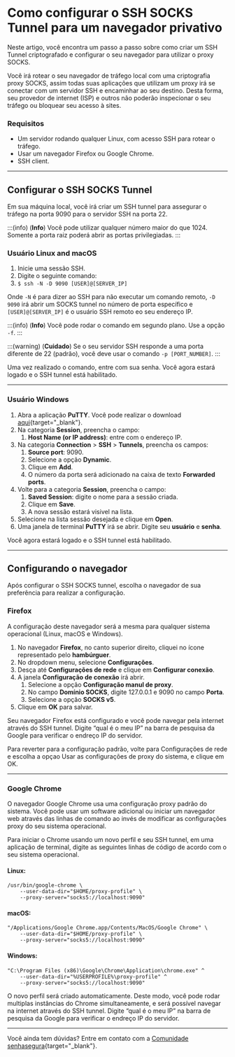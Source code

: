 # Como configurar o SSH SOCKS Tunnel para um navegador privativo

Neste artigo, você encontra um passo a passo sobre como criar um SSH Tunnel criptografado e configurar o seu navegador para utilizar o proxy SOCKS.

Você irá rotear o seu navegador de tráfego local com uma criptografia proxy SOCKS, assim todas suas aplicações que utilizam um proxy irá se conectar com um servidor SSH e encaminhar ao seu destino. Desta forma, seu provedor de internet (ISP) e outros não poderão inspecionar o seu tráfego ou bloquear seu acesso à sites.

### Requisitos

* Um servidor rodando qualquer Linux, com acesso SSH para rotear o tráfego.
* Usar um navegador Firefox ou Google Chrome.
* SSH client.
***

## Configurar o SSH SOCKS Tunnel

Em sua máquina local, você irá criar um SSH tunnel para assegurar o tráfego na porta 9090 para o servidor SSH na porta 22.

:::(info) (**Info**)
Você pode utilizar qualquer número maior do que 1024. Somente a porta raiz poderá abrir as portas privilegiadas.
:::

### Usuário Linux and macOS

1. Inicie uma sessão SSH.
2. Digite o seguinte comando:
3. `$ ssh -N -D 9090 [USER]@[SERVER_IP]`

Onde `-N` é para dizer ao SSH para não executar um comando remoto, `-D 9090` irá abrir um SOCKS tunnel no número de porta específico e `[USER]@[SERVER_IP]` é o usuário SSH remoto eo seu endereço IP.

:::(info) (**Info**)
Você pode rodar o comando em segundo plano. Use a opção `-f`.
:::

:::(warning) (**Cuidado**)
Se o seu servidor SSH responde a uma porta diferente de 22 (padrão), você deve usar o comando `-p [PORT_NUMBER]`.
:::

Uma vez realizado o comando, entre com sua senha. Você agora estará logado e o SSH tunnel está habilitado.
***

### Usuário Windows

1. Abra a aplicação **PuTTY**. Você pode realizar o download [aqui](https://www.chiark.greenend.org.uk/~sgtatham/putty/latest.html){target="_blank"}.
2. Na categoria **Session**, preencha o campo:
    1. **Host Name (or IP address)**: entre com o endereço IP.
3. Na categoria **Connection** > **SSH** > **Tunnels**, preencha os campos:
    1. **Source port**: 9090.
    2. Selecione a opção **Dynamic**.
    3. Clique em **Add**.
    4. O número da porta será adicionado na caixa de texto **Forwarded ports**.
4. Volte para a categoria **Session**, preencha o campo:
    1. **Saved Session**: digite o nome para a sessão criada.
    2. Clique em **Save**.
    3. A nova sessão estará visivel na lista.
5. Selecione na lista sessão desejada e clique em **Open**.
6. Uma janela de terminal **PuTTY** irá se abrir. Digite seu **usuário** e **senha**.

Você agora estará logado e o SSH tunnel está habilitado.
***

## Configurando o navegador
Após configurar o SSH SOCKS tunnel, escolha o navegador de sua preferência para realizar a configuração.

### Firefox
A configuração deste navegador será a mesma para qualquer sistema operacional (Linux, macOS e Windows).

1. No navegador **Firefox**, no canto superior direito, cliquei no ícone representado pelo **hambúrguer**.
2. No dropdown menu, selecione **Configurações**.
3. Desça até **Configurações de rede** e clique em **Configurar conexão**.
4. A janela **Configuração de conexão** irá abrir.
    1. Selecione  a opção **Configuração manul de proxy**.
    2. No campo **Domínio SOCKS**, digite 127.0.0.1 e 9090 no campo **Porta**.
    3. Selecione a opção **SOCKS v5**.
5. Clique em **OK** para salvar.

Seu navegador Firefox está configurado e você pode navegar pela internet através do SSH tunnel. Digite “qual é o meu IP” na barra de pesquisa da Google para verificar o endreço IP do servidor.

Para reverter para a configuração padrão, volte para Configurações de rede e escolha a opçao Usar as configurações de proxy do sistema, e clique em OK.
***

### Google Chrome
O navegador Google Chrome usa uma configuração proxy padrão do sistema. Você pode usar um software adicional ou iniciar um navegador web através das linhas de comando ao invés de modificar as configurações proxy do seu sistema operacional.

Para iniciar o Chrome usando um novo perfil e seu SSH tunnel, em uma aplicação de terminal, digite as seguintes linhas de código de acordo com o seu sistema operacional.

#### Linux:
```
/usr/bin/google-chrome \
    --user-data-dir="$HOME/proxy-profile" \
    --proxy-server="socks5://localhost:9090"
```

#### macOS:
```
"/Applications/Google Chrome.app/Contents/MacOS/Google Chrome" \
    --user-data-dir="$HOME/proxy-profile" \
    --proxy-server="socks5://localhost:9090"
```

#### Windows:
```
"C:\Program Files (x86)\Google\Chrome\Application\chrome.exe" ^
    --user-data-dir="%USERPROFILE%\proxy-profile" ^
    --proxy-server="socks5://localhost:9090"
```
O novo perfil será criado automaticamente. Deste modo, você pode rodar multiplas instâncias do Chrome simultaneamente, e será possível navegar na internet através do SSH tunnel. Digite “qual é o meu IP” na barra de pesquisa da Google para verificar o endreço IP do servidor. 
***
Você ainda tem dúvidas? Entre em contato com a [Comunidade senhasegura](https://community.senhasegura.io/){target="_blank"}.